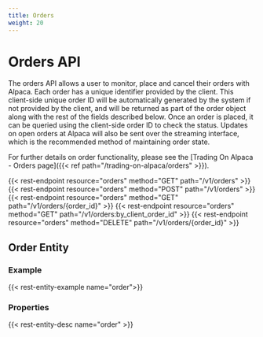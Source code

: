 ```yaml
---
title: Orders
weight: 20
---
```


# Orders API

The orders API allows a user to monitor, place and cancel their orders
with Alpaca. Each order has a unique identifier provided by the client.
This client-side unique order ID will be automatically generated by the
system if not provided by the client, and will be returned as part of the
order object along with the rest of the fields described below. Once an
order is placed, it can be queried using the client-side order ID to check
the status. Updates on open orders at Alpaca will also be sent over the
streaming interface, which is the recommended method of maintaining order
state.

For further details on order functionality, please see the [Trading On Alpaca - Orders page]({{< ref path="/trading-on-alpaca/orders" >}}).

{{< rest-endpoint resource="orders" method="GET" path="/v1/orders" >}}
{{< rest-endpoint resource="orders" method="POST" path="/v1/orders" >}}
{{< rest-endpoint resource="orders" method="GET" path="/v1/orders/{order_id}" >}}
{{< rest-endpoint resource="orders" method="GET" path="/v1/orders:by_client_order_id" >}}
{{< rest-endpoint resource="orders" method="DELETE" path="/v1/orders/{order_id}" >}}

## Order Entity

### Example
{{< rest-entity-example name="order">}}

### Properties
{{< rest-entity-desc name="order" >}}
